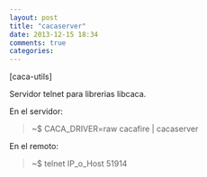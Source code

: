 ```yaml
---
layout: post
title: "cacaserver"
date: 2013-12-15 18:34
comments: true
categories: 
---
```

[caca-utils]

Servidor telnet para librerias libcaca.

En el servidor:

>~$ CACA_DRIVER=raw cacafire | cacaserver

En el remoto:

>~$ telnet IP_o_Host 51914

